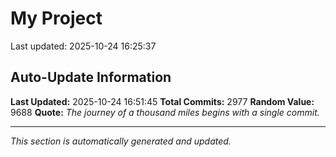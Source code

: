 # My Project


Last updated: 2025-10-24 16:25:37








































































































































































































































































































































































































































































































































































































































































































































































































































































































































































































































































































































































































































































































































































































































































































































































































































































































































































































































































































































































































































































































































































































































































































































































































































































































































































































































































































































































































































































































































































































































































































































































































































































































































































































































































































## Auto-Update Information

**Last Updated:** 2025-10-24 16:51:45
**Total Commits:** 2977
**Random Value:** 9688
**Quote:** _The journey of a thousand miles begins with a single commit._

---
_This section is automatically generated and updated._